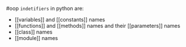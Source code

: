 #oop 
`indetifiers` in python are:
- [[variables]] and [[constants]] names
- [[functions]] and [[methods]] names and their [[parameters]] names
- [[class]] names
- [[module]] names